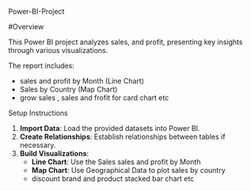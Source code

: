  Power-BI-Project

#Overview

This Power BI project analyzes  sales, and profit, presenting key insights through various visualizations.

The report includes:

- sales and profit by Month (Line Chart)
- Sales by Country (Map Chart)
- grow sales , sales and frofit for card chart etc

Setup Instructions
1. **Import Data**: Load the provided datasets into Power BI.
2. **Create Relationships**: Establish relationships between tables if necessary.
3. **Build Visualizations**:
   - **Line Chart**: Use the Sales sales and profit by Month 
   - **Map Chart**: Use Geographical Data to plot sales by country
   - discount brand and product stacked bar chart etc
